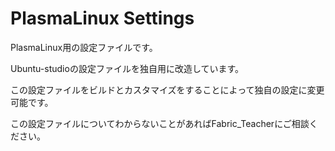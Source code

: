# PlasmaLinux Settings

PlasmaLinux用の設定ファイルです。

Ubuntu-studioの設定ファイルを独自用に改造しています。

この設定ファイルをビルドとカスタマイズをすることによって独自の設定に変更可能です。

この設定ファイルについてわからないことがあればFabric_Teacherにご相談ください。

